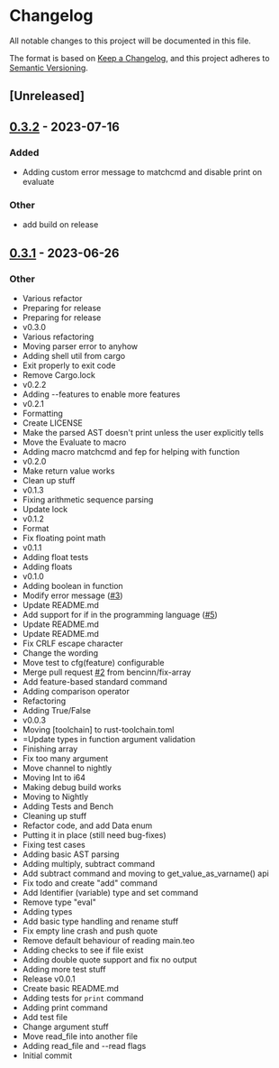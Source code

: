 # Changelog
All notable changes to this project will be documented in this file.

The format is based on [Keep a Changelog](https://keepachangelog.com/en/1.0.0/),
and this project adheres to [Semantic Versioning](https://semver.org/spec/v2.0.0.html).

## [Unreleased]

## [0.3.2](https://github.com/bencinn/teo/compare/v0.3.1...v0.3.2) - 2023-07-16

### Added
- Adding custom error message to matchcmd and disable print on evaluate

### Other
- add build on release

## [0.3.1](https://github.com/bencinn/teo/releases/tag/v0.3.1) - 2023-06-26

### Other
- Various refactor
- Preparing for release
- Preparing for release
- v0.3.0
- Various refactoring
- Moving parser error to anyhow
- Adding shell util from cargo
- Exit properly to exit code
- Remove Cargo.lock
- v0.2.2
- Adding --features to enable more features
- v0.2.1
- Formatting
- Create LICENSE
- Make the parsed AST doesn't print unless the user explicitly tells
- Move the Evaluate to macro
- Adding macro matchcmd and fep for helping with function
- v0.2.0
- Make return value works
- Clean up stuff
- v0.1.3
- Fixing arithmetic sequence parsing
- Update lock
- v0.1.2
- Format
- Fix floating point math
- v0.1.1
- Adding float tests
- Adding floats
- v0.1.0
- Adding boolean in function
- Modify error message ([#3](https://github.com/bencinn/teo/pull/3))
- Update README.md
- Add support for if in the programming language ([#5](https://github.com/bencinn/teo/pull/5))
- Update README.md
- Update README.md
- Fix CRLF escape character
- Change the wording
- Move test to cfg(feature) configurable
- Merge pull request [#2](https://github.com/bencinn/teo/pull/2) from bencinn/fix-array
- Add feature-based standard command
- Adding comparison operator
- Refactoring
- Adding True/False
- v0.0.3
- Moving [toolchain] to rust-toolchain.toml
- =Update types in function argument validation
- Finishing array
- Fix too many argument
- Move channel to nightly
- Moving Int to i64
- Making debug build works
- Moving to Nightly
- Adding Tests and Bench
- Cleaning up stuff
- Refactor code, and add Data enum
- Putting it in place (still need bug-fixes)
- Fixing test cases
- Adding basic AST parsing
- Adding multiply, subtract command
- Add subtract command and moving to get_value_as_varname() api
- Fix todo and create "add" command
- Add Identifier (variable) type and set command
- Remove type "eval"
- Adding types
- Add basic type handling and rename stuff
- Fix empty line crash and push quote
- Remove default behaviour of reading main.teo
- Adding checks to see if file exist
- Adding double quote support and fix no output
- Adding more test stuff
- Release v0.0.1
- Create basic README.md
- Adding tests for `print` command
- Adding print command
- Add test file
- Change argument stuff
- Move read_file into another file
- Adding read_file and --read flags
- Initial commit

